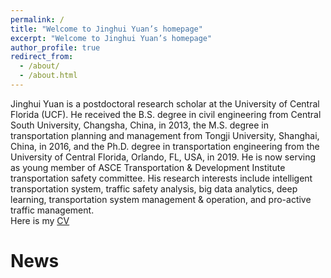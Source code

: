 ```yaml
---
permalink: /
title: "Welcome to Jinghui Yuan’s homepage"
excerpt: "Welcome to Jinghui Yuan’s homepage"
author_profile: true
redirect_from: 
  - /about/
  - /about.html
---
```


Jinghui Yuan is a postdoctoral research scholar at the University of Central Florida (UCF). He received the B.S. degree in civil engineering from Central South University, Changsha, China, in 2013, the M.S. degree in transportation planning and management from Tongji University, Shanghai, China, in 2016, and the Ph.D. degree in transportation engineering from the University of Central Florida, Orlando, FL, USA, in 2019. He is now serving as young member of ASCE Transportation & Development Institute transportation safety committee. His research interests include intelligent transportation system, traffic safety analysis, big data analytics, deep learning, transportation system management & operation, and pro-active traffic management.\
Here is my [CV](https://drive.google.com/file/d/1PwvRyS3whoENPVT04D1uqD_nJDphxiPV/view?usp=sharing)


News
======
